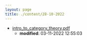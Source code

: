 ```yaml
---
layout: page
title: ./content/28-10-2022
---
```


* [intro_to_category_theory.pdf](./intro_to_category_theory.pdf)
	* **modified**: 03-11-2022 12:55:03
